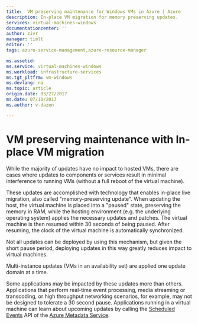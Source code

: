 ```yaml
---
title:  VM preserving maintenance for Windows VMs in Azure | Azure
description: In-place VM migration for memory preserving updates.
services: virtual-machines-windows
documentationcenter: ''
author: zivr
manager: timlt
editor: ''
tags: azure-service-management,azure-resource-manager

ms.assetid: 
ms.service: virtual-machines-windows
ms.workload: infrastructure-services
ms.tgt_pltfrm: vm-windows
ms.devlang: na
ms.topic: article
origin.date: 03/27/2017
ms.date: 07/10/2017
ms.author: v-dazen

---
```


# VM preserving maintenance with In-place VM migration

While the majority of updates have no impact to hosted VMs, there are
cases where updates to components or services result in minimal
interference to running VMs (without a full reboot of the virtual
machine).

These updates are accomplished with technology that enables in-place
live migration, also called "memory-preserving update". When updating
the host, the virtual machine is placed into a "paused" state,
preserving the memory in RAM, while the hosting environment (e.g. the
underlying operating system) applies the necessary updates and patches.
The virtual machine is then resumed within 30 seconds of being paused.
After resuming, the clock of the virtual machine is automatically
synchronized.

Not all updates can be deployed by using this mechanism, but given the
short pause period, deploying updates in this way greatly reduces impact
to virtual machines.

Multi-instance updates (VMs in an availability set) are applied one
update domain at a time.

Some applications may be impacted by these updates more than others. 
Applications that perform real-time event processing, media streaming 
or transcoding, or high throughput networking scenarios, for example,
may not be designed to tolerate a 30 second pause. 
Applications running in a virtual machine can learn about upcoming
updates by calling the [Scheduled Events](../virtual-machines-scheduled-events.md)
API of the [Azure Metadata Service](../virtual-machines-instancemetadataservice-overview.md).
